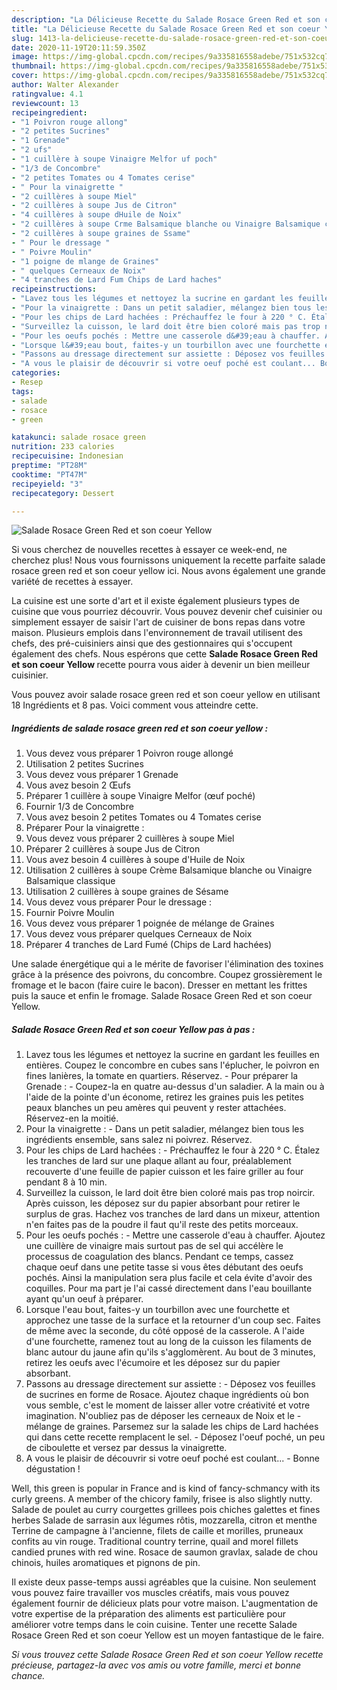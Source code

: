 ```yaml
---
description: "La Délicieuse Recette du Salade Rosace Green Red et son coeur Yellow"
title: "La Délicieuse Recette du Salade Rosace Green Red et son coeur Yellow"
slug: 1413-la-delicieuse-recette-du-salade-rosace-green-red-et-son-coeur-yellow
date: 2020-11-19T20:11:59.350Z
image: https://img-global.cpcdn.com/recipes/9a335816558adebe/751x532cq70/salade-rosace-green-red-et-son-coeur-yellow-photo-principale-de-la-recette.jpg
thumbnail: https://img-global.cpcdn.com/recipes/9a335816558adebe/751x532cq70/salade-rosace-green-red-et-son-coeur-yellow-photo-principale-de-la-recette.jpg
cover: https://img-global.cpcdn.com/recipes/9a335816558adebe/751x532cq70/salade-rosace-green-red-et-son-coeur-yellow-photo-principale-de-la-recette.jpg
author: Walter Alexander
ratingvalue: 4.1
reviewcount: 13
recipeingredient:
- "1 Poivron rouge allong"
- "2 petites Sucrines"
- "1 Grenade"
- "2 ufs"
- "1 cuillère à soupe Vinaigre Melfor uf poch"
- "1/3 de Concombre"
- "2 petites Tomates ou 4 Tomates cerise"
- " Pour la vinaigrette "
- "2 cuillères à soupe Miel"
- "2 cuillères à soupe Jus de Citron"
- "4 cuillères à soupe dHuile de Noix"
- "2 cuillères à soupe Crme Balsamique blanche ou Vinaigre Balsamique classique"
- "2 cuillères à soupe graines de Ssame"
- " Pour le dressage "
- " Poivre Moulin"
- "1 poigne de mlange de Graines"
- " quelques Cerneaux de Noix"
- "4 tranches de Lard Fum Chips de Lard haches"
recipeinstructions:
- "Lavez tous les légumes et nettoyez la sucrine en gardant les feuilles en entières. Coupez le concombre en cubes sans l&#39;éplucher, le poivron en fines lanières, la tomate en quartiers. Réservez. Pour préparer la Grenade : Coupez-la en quatre au-dessus d&#39;un saladier. A la main ou à l&#39;aide de la pointe d&#39;un économe, retirez les graines puis les petites peaux blanches un peu amères qui peuvent y rester attachées. Réservez-en la moitié."
- "Pour la vinaigrette : Dans un petit saladier, mélangez bien tous les ingrédients ensemble, sans salez ni poivrez. Réservez."
- "Pour les chips de Lard hachées : Préchauffez le four à 220 ° C. Étalez les tranches de lard sur une plaque allant au four, préalablement recouverte d&#39;une feuille de papier cuisson et les faire griller au four pendant 8 à 10 min."
- "Surveillez la cuisson, le lard doit être bien coloré mais pas trop noircir. Après cuisson, les déposez sur du papier absorbant pour retirer le surplus de gras. Hachez vos tranches de lard dans un mixeur, attention n&#39;en faites pas de la poudre il faut qu&#39;il reste des petits morceaux."
- "Pour les oeufs pochés : Mettre une casserole d&#39;eau à chauffer. Ajoutez une cuillère de vinaigre mais surtout pas de sel qui accélère le processus de coagulation des blancs. Pendant ce temps, cassez chaque oeuf dans une petite tasse si vous êtes débutant des oeufs pochés. Ainsi la manipulation sera plus facile et cela évite d&#39;avoir des coquilles. Pour ma part je l&#39;ai cassé directement dans l&#39;eau bouillante ayant qu&#39;un oeuf à préparer."
- "Lorsque l&#39;eau bout, faites-y un tourbillon avec une fourchette et approchez une tasse de la surface et la retourner d&#39;un coup sec. Faites de même avec la seconde, du côté opposé de la casserole. A l&#39;aide d&#39;une fourchette, ramenez tout au long de la cuisson les filaments de blanc autour du jaune afin qu&#39;ils s&#39;agglomèrent. Au bout de 3 minutes, retirez les oeufs avec l&#39;écumoire et les déposez sur du papier absorbant."
- "Passons au dressage directement sur assiette : Déposez vos feuilles de sucrines en forme de Rosace. Ajoutez chaque ingrédients où bon vous semble, c&#39;est le moment de laisser aller votre créativité et votre imagination. N&#39;oubliez pas de déposer les cerneaux de Noix et le mélange de graines. Parsemez sur la salade les chips de Lard hachées qui dans cette recette remplacent le sel. Déposez l&#39;oeuf poché, un peu de ciboulette et versez par dessus la vinaigrette."
- "A vous le plaisir de découvrir si votre oeuf poché est coulant... Bonne dégustation !"
categories:
- Resep
tags:
- salade
- rosace
- green

katakunci: salade rosace green 
nutrition: 233 calories
recipecuisine: Indonesian
preptime: "PT28M"
cooktime: "PT47M"
recipeyield: "3"
recipecategory: Dessert

---
```



![Salade Rosace Green Red et son coeur Yellow](https://img-global.cpcdn.com/recipes/9a335816558adebe/751x532cq70/salade-rosace-green-red-et-son-coeur-yellow-photo-principale-de-la-recette.jpg)

Si vous cherchez de nouvelles recettes à essayer ce week-end, ne cherchez plus! Nous vous fournissons uniquement la recette parfaite salade rosace green red et son coeur yellow ici. Nous avons également une grande variété de recettes à essayer.

La cuisine est une sorte d'art et il existe également plusieurs types de cuisine que vous pourriez découvrir. Vous pouvez devenir chef cuisinier ou simplement essayer de saisir l'art de cuisiner de bons repas dans votre maison. Plusieurs emplois dans l'environnement de travail utilisent des chefs, des pré-cuisiniers ainsi que des gestionnaires qui s'occupent également des chefs. Nous espérons que cette <strong> Salade Rosace Green Red et son coeur Yellow </strong> recette pourra vous aider à devenir un bien meilleur cuisinier.

<!--inarticleads1-->

Vous pouvez avoir salade rosace green red et son coeur yellow en utilisant 18 Ingrédients et 8 pas. Voici comment vous atteindre cette.

##### Ingrédients de salade rosace green red et son coeur yellow :

1. Vous devez vous préparer 1 Poivron rouge allongé
1. Utilisation 2 petites Sucrines
1. Vous devez vous préparer 1 Grenade
1. Vous avez besoin 2 Œufs
1. Préparer 1 cuillère à soupe Vinaigre Melfor (œuf poché)
1. Fournir 1/3 de Concombre
1. Vous avez besoin 2 petites Tomates ou 4 Tomates cerise
1. Préparer  Pour la vinaigrette :
1. Vous devez vous préparer 2 cuillères à soupe Miel
1. Préparer 2 cuillères à soupe Jus de Citron
1. Vous avez besoin 4 cuillères à soupe d&#39;Huile de Noix
1. Utilisation 2 cuillères à soupe Crème Balsamique blanche ou Vinaigre Balsamique classique
1. Utilisation 2 cuillères à soupe graines de Sésame
1. Vous devez vous préparer  Pour le dressage :
1. Fournir  Poivre Moulin
1. Vous devez vous préparer 1 poignée de mélange de Graines
1. Vous devez vous préparer  quelques Cerneaux de Noix
1. Préparer 4 tranches de Lard Fumé (Chips de Lard hachées)


Une salade énergétique qui a le mérite de favoriser l&#39;élimination des toxines grâce à la présence des poivrons, du concombre. Coupez grossièrement le fromage et le bacon (faire cuire le bacon). Dresser en mettant les frittes puis la sauce et enfin le fromage. Salade Rosace Green Red et son coeur Yellow. 

<!--inarticleads2-->

##### Salade Rosace Green Red et son coeur Yellow pas à pas :

1. Lavez tous les légumes et nettoyez la sucrine en gardant les feuilles en entières. Coupez le concombre en cubes sans l&#39;éplucher, le poivron en fines lanières, la tomate en quartiers. Réservez. - Pour préparer la Grenade : - Coupez-la en quatre au-dessus d&#39;un saladier. A la main ou à l&#39;aide de la pointe d&#39;un économe, retirez les graines puis les petites peaux blanches un peu amères qui peuvent y rester attachées. Réservez-en la moitié.
1. Pour la vinaigrette : - Dans un petit saladier, mélangez bien tous les ingrédients ensemble, sans salez ni poivrez. Réservez.
1. Pour les chips de Lard hachées : - Préchauffez le four à 220 ° C. Étalez les tranches de lard sur une plaque allant au four, préalablement recouverte d&#39;une feuille de papier cuisson et les faire griller au four pendant 8 à 10 min.
1. Surveillez la cuisson, le lard doit être bien coloré mais pas trop noircir. Après cuisson, les déposez sur du papier absorbant pour retirer le surplus de gras. Hachez vos tranches de lard dans un mixeur, attention n&#39;en faites pas de la poudre il faut qu&#39;il reste des petits morceaux.
1. Pour les oeufs pochés : - Mettre une casserole d&#39;eau à chauffer. Ajoutez une cuillère de vinaigre mais surtout pas de sel qui accélère le processus de coagulation des blancs. Pendant ce temps, cassez chaque oeuf dans une petite tasse si vous êtes débutant des oeufs pochés. Ainsi la manipulation sera plus facile et cela évite d&#39;avoir des coquilles. Pour ma part je l&#39;ai cassé directement dans l&#39;eau bouillante ayant qu&#39;un oeuf à préparer.
1. Lorsque l&#39;eau bout, faites-y un tourbillon avec une fourchette et approchez une tasse de la surface et la retourner d&#39;un coup sec. Faites de même avec la seconde, du côté opposé de la casserole. A l&#39;aide d&#39;une fourchette, ramenez tout au long de la cuisson les filaments de blanc autour du jaune afin qu&#39;ils s&#39;agglomèrent. Au bout de 3 minutes, retirez les oeufs avec l&#39;écumoire et les déposez sur du papier absorbant.
1. Passons au dressage directement sur assiette : - Déposez vos feuilles de sucrines en forme de Rosace. Ajoutez chaque ingrédients où bon vous semble, c&#39;est le moment de laisser aller votre créativité et votre imagination. N&#39;oubliez pas de déposer les cerneaux de Noix et le - mélange de graines. Parsemez sur la salade les chips de Lard hachées qui dans cette recette remplacent le sel. - Déposez l&#39;oeuf poché, un peu de ciboulette et versez par dessus la vinaigrette.
1. A vous le plaisir de découvrir si votre oeuf poché est coulant... - Bonne dégustation !


Well, this green is popular in France and is kind of fancy-schmancy with its curly greens. A member of the chicory family, frisee is also slightly nutty. Salade de poulet au curry courgettes grillees pois chiches galettes et fines herbes Salade de sarrasin aux légumes rôtis, mozzarella, citron et menthe Terrine de campagne à l&#39;ancienne, filets de caille et morilles, pruneaux confits au vin rouge. Traditional country terrine, quail and morel fillets candied prunes with red wine. Rosace de saumon gravlax, salade de chou chinois, huiles aromatiques et pignons de pin. 

<!--inarticleads1-->

<p>
Il existe deux passe-temps aussi agréables que la cuisine. Non seulement vous pouvez faire travailler vos muscles créatifs, mais vous pouvez également fournir de délicieux plats pour votre maison. L'augmentation de votre expertise de la préparation des aliments est particulière pour améliorer votre temps dans le coin cuisine. Tenter une recette Salade Rosace Green Red et son coeur Yellow est un moyen fantastique de le faire.
</p>

<p>
<i>Si vous trouvez cette Salade Rosace Green Red et son coeur Yellow recette précieuse, partagez-la avec vos amis ou votre famille, merci et bonne chance.</i>
</p>
